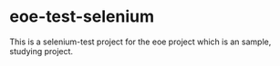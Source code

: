 # eoe-test-selenium
This is a selenium-test project for the eoe project which is an sample, studying project.
